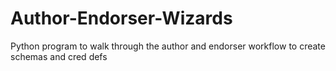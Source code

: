 # Author-Endorser-Wizards
Python program to walk through the author and endorser workflow to create schemas and cred defs
